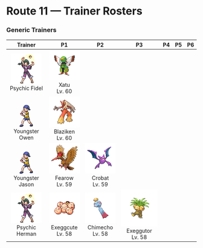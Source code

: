 # Route 11 — Trainer Rosters

### Generic Trainers

| Trainer | P1 | P2 | P3 | P4 | P5 | P6 |
|:-------:|:--:|:--:|:--:|:--:|:--:|:--:|
| ![Psychic Fidel](../../assets/trainers/psychic.png "Psychic Fidel")<br>Psychic Fidel | ![Xatu](../../assets/sprites/xatu/front.gif "Xatu")<br>Xatu<br>Lv. 60 |
| ![Youngster Owen](../../assets/trainers/youngster.png "Youngster Owen")<br>Youngster Owen | ![Blaziken](../../assets/sprites/blaziken/front.gif "Blaziken")<br>Blaziken<br>Lv. 60 |
| ![Youngster Jason](../../assets/trainers/youngster.png "Youngster Jason")<br>Youngster Jason | ![Fearow](../../assets/sprites/fearow/front.gif "Fearow")<br>Fearow<br>Lv. 59 | ![Crobat](../../assets/sprites/crobat/front.gif "Crobat")<br>Crobat<br>Lv. 59 |
| ![Psychic Herman](../../assets/trainers/psychic.png "Psychic Herman")<br>Psychic Herman | ![Exeggcute](../../assets/sprites/exeggcute/front.gif "Exeggcute")<br>Exeggcute<br>Lv. 58 | ![Chimecho](../../assets/sprites/chimecho/front.gif "Chimecho")<br>Chimecho<br>Lv. 58 | ![Exeggutor](../../assets/sprites/exeggutor/front.gif "Exeggutor")<br>Exeggutor<br>Lv. 58 |

